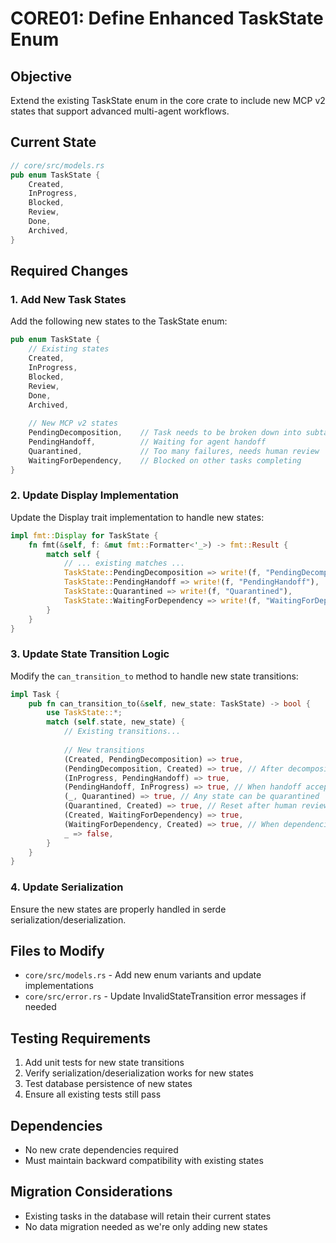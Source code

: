 # CORE01: Define Enhanced TaskState Enum

## Objective
Extend the existing TaskState enum in the core crate to include new MCP v2 states that support advanced multi-agent workflows.

## Current State
```rust
// core/src/models.rs
pub enum TaskState {
    Created,
    InProgress,
    Blocked,
    Review,
    Done,
    Archived,
}
```

## Required Changes

### 1. Add New Task States
Add the following new states to the TaskState enum:

```rust
pub enum TaskState {
    // Existing states
    Created,
    InProgress,
    Blocked,
    Review,
    Done,
    Archived,
    
    // New MCP v2 states
    PendingDecomposition,    // Task needs to be broken down into subtasks
    PendingHandoff,          // Waiting for agent handoff  
    Quarantined,             // Too many failures, needs human review
    WaitingForDependency,    // Blocked on other tasks completing
}
```

### 2. Update Display Implementation
Update the Display trait implementation to handle new states:

```rust
impl fmt::Display for TaskState {
    fn fmt(&self, f: &mut fmt::Formatter<'_>) -> fmt::Result {
        match self {
            // ... existing matches ...
            TaskState::PendingDecomposition => write!(f, "PendingDecomposition"),
            TaskState::PendingHandoff => write!(f, "PendingHandoff"),
            TaskState::Quarantined => write!(f, "Quarantined"),
            TaskState::WaitingForDependency => write!(f, "WaitingForDependency"),
        }
    }
}
```

### 3. Update State Transition Logic
Modify the `can_transition_to` method to handle new state transitions:

```rust
impl Task {
    pub fn can_transition_to(&self, new_state: TaskState) -> bool {
        use TaskState::*;
        match (self.state, new_state) {
            // Existing transitions...
            
            // New transitions
            (Created, PendingDecomposition) => true,
            (PendingDecomposition, Created) => true, // After decomposition
            (InProgress, PendingHandoff) => true,
            (PendingHandoff, InProgress) => true, // When handoff accepted
            (_, Quarantined) => true, // Any state can be quarantined
            (Quarantined, Created) => true, // Reset after human review
            (Created, WaitingForDependency) => true,
            (WaitingForDependency, Created) => true, // When dependencies met
            _ => false,
        }
    }
}
```

### 4. Update Serialization
Ensure the new states are properly handled in serde serialization/deserialization.

## Files to Modify
- `core/src/models.rs` - Add new enum variants and update implementations
- `core/src/error.rs` - Update InvalidStateTransition error messages if needed

## Testing Requirements
1. Add unit tests for new state transitions
2. Verify serialization/deserialization works for new states
3. Test database persistence of new states
4. Ensure all existing tests still pass

## Dependencies
- No new crate dependencies required
- Must maintain backward compatibility with existing states

## Migration Considerations
- Existing tasks in the database will retain their current states
- No data migration needed as we're only adding new states